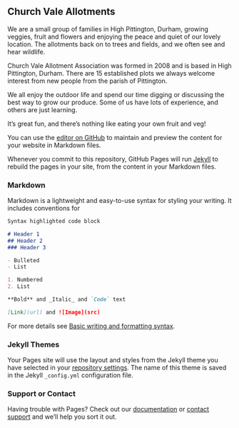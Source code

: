 ## Church Vale Allotments

We are a small group of families in High Pittington, Durham, growing veggies, fruit and flowers and enjoying the peace and quiet of our lovely location.  The allotments back on to trees and fields, and we often see and hear wildlife.

Church Vale Allotment Association was formed in 2008 and is based in High Pittington, Durham. There are 15 established plots we always welcome interest from new people from the parish of Pittington.

We all enjoy the outdoor life and spend our time digging or discussing the best way to grow our produce.  Some of us have lots of experience, and others are just learning.

It’s great fun, and there’s nothing like eating your own fruit and veg!






You can use the [editor on GitHub](https://github.com/cvallotments/cvallotments.github.io/edit/main/index.md) to maintain and preview the content for your website in Markdown files.

Whenever you commit to this repository, GitHub Pages will run [Jekyll](https://jekyllrb.com/) to rebuild the pages in your site, from the content in your Markdown files.

### Markdown

Markdown is a lightweight and easy-to-use syntax for styling your writing. It includes conventions for

```markdown
Syntax highlighted code block

# Header 1
## Header 2
### Header 3

- Bulleted
- List

1. Numbered
2. List

**Bold** and _Italic_ and `Code` text

[Link](url) and ![Image](src)
```

For more details see [Basic writing and formatting syntax](https://docs.github.com/en/github/writing-on-github/getting-started-with-writing-and-formatting-on-github/basic-writing-and-formatting-syntax).

### Jekyll Themes

Your Pages site will use the layout and styles from the Jekyll theme you have selected in your [repository settings](https://github.com/cvallotments/cvallotments.github.io/settings/pages). The name of this theme is saved in the Jekyll `_config.yml` configuration file.

### Support or Contact

Having trouble with Pages? Check out our [documentation](https://docs.github.com/categories/github-pages-basics/) or [contact support](https://support.github.com/contact) and we’ll help you sort it out.
